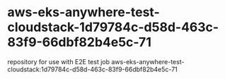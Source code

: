 # aws-eks-anywhere-test-cloudstack-1d79784c-d58d-463c-83f9-66dbf82b4e5c-71
repository for use with E2E test job aws-eks-anywhere-test-cloudstack:1d79784c-d58d-463c-83f9-66dbf82b4e5c-71
